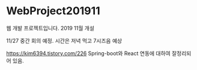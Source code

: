 # WebProject201911
웹 개발 프로젝트입니다. 2019 11월 개설

11/27 중간 회의 예정. 시간은 저녁 먹고 7시즈음 예상


https://kim6394.tistory.com/226
Spring-boot와 React 연동에 대하여 잘정리되어 있음.
